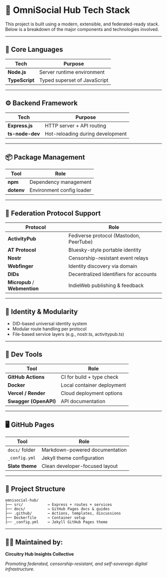 # 🧰 OmniSocial Hub Tech Stack

This project is built using a modern, extensible, and federated-ready stack. Below is a breakdown of the major components and technologies involved.

---

## 🧠 Core Languages

| Tech       | Purpose                   |
|------------|---------------------------|
| **Node.js**| Server runtime environment|
| **TypeScript** | Typed superset of JavaScript |

---

## ⚙️ Backend Framework

| Tech       | Purpose                                |
|------------|----------------------------------------|
| **Express.js** | HTTP server + API routing            |
| **ts-node-dev** | Hot-reloading during development   |

---

## 📦 Package Management

| Tool       | Role                    |
|------------|-------------------------|
| **npm**    | Dependency management   |
| **dotenv** | Environment config loader |

---

## 📡 Federation Protocol Support

| Protocol      | Role                                      |
|---------------|-------------------------------------------|
| **ActivityPub** | Fediverse protocol (Mastodon, PeerTube) |
| **AT Protocol** | Bluesky-style portable identity         |
| **Nostr**       | Censorship-resistant event relays       |
| **Webfinger**   | Identity discovery via domain            |
| **DIDs**        | Decentralized Identifiers for accounts   |
| **Micropub** / **Webmention** | IndieWeb publishing & feedback |

---

## 🔐 Identity & Modularity

- DID-based universal identity system
- Modular route handling per protocol
- File-based service layers (e.g., nostr.ts, activitypub.ts)

---

## 🔧 Dev Tools

| Tool            | Role                          |
|-----------------|-------------------------------|
| **GitHub Actions** | CI for build + type check     |
| **Docker**         | Local container deployment   |
| **Vercel / Render**| Cloud deployment options     |
| **Swagger (OpenAPI)** | API documentation         |

---

## 🖥 GitHub Pages

| Tool             | Role                           |
|------------------|--------------------------------|
| `docs/` folder   | Markdown-powered documentation |
| `_config.yml`    | Jekyll theme configuration     |
| **Slate theme**  | Clean developer-focused layout |

---

## 🧪 Project Structure

```
omnisocial-hub/
├── src/           → Express + routes + services
├── docs/          → GitHub Pages docs & guides
├── .github/       → Actions, templates, discussions
├── Dockerfile     → Container setup
├── _config.yml    → Jekyll GitHub Pages theme
```

---

## 🧑‍💻 Maintained by:

**Circuitry Hub Insights Collective**

_Promoting federated, censorship-resistant, and self-sovereign digital infrastructure._

